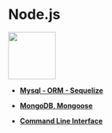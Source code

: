 # Node.js

  <img src="https://www.sohamkamani.com/static/express-routing-logo-65137ed3c844d05124dcfdab28263c21-ec9c1.png" width="96" height="96">
 


* **[Mysql - ORM - Sequelize](./Chapter07/mysql-sequelize/README.md)**

* **[MongoDB, Mongoose](./Chapter08/MongoDB/README.md)**

* **[Command Line Interface](./Chapter08/Node-CLI/README.md)**
